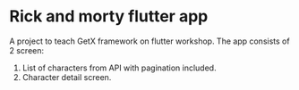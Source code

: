 # Rick and morty flutter app

A project to teach GetX framework on flutter workshop. The app consists of 2 screen:
1. List of characters from API with pagination included.
2. Character detail screen.
